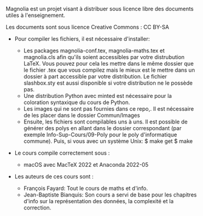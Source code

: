 Magnolia est un projet visant à distribuer sous licence libre des documents utiles à l'enseignement.

Les documents sont sous licence Creative Commons : CC BY-SA

- Pour compiler les fichiers, il est nécessaire d'installer:
  - Les packages magnolia-conf.tex, magnolia-maths.tex et magnolia.cls afin qu'ils soient accessibles par
    votre distrubution LaTeX. Vous pouvez pour cela les mettre dans le même dossier que le fichier .tex
    que vous compilez mais le mieux est le mettre dans un dossier à part accessible par votre distribution.
    Le fichier slashbox.sty est aussi disponible si votre distribution ne le possède pas.
  - Une distribution Python avec minted est nécessaire pour la coloration syntaxique du cours de Python.
  - Les images qui ne sont pas fournies dans ce repo,. Il est nécessaire de les placer dans le dossier
    Commun/Images
  - Ensuite, les fichiers sont compilables uns à uns. Il est possible de générer des polys en allant
    dans le dossier correspondant (par exemple Info-Sup-Cours/09-Poly pour le poly d'informatique
    commune). Puis, si vous avec un système Unix:
    $ make get
    $ make

- Le cours compile correctement sous :
  - macOS avec MacTeX 2022 et Anaconda 2022-05

- Les auteurs de ces cours sont :
  - François Fayard: Tout le cours de maths et d'info.
  - Jean-Baptiste Bianquis: Son cours a servi de base pour les chapitres d'info sur la représentation des données, la complexité et la correction.